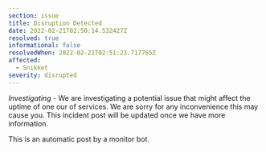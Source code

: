 ```yaml
---
section: issue
title: Disruption Detected
date: 2022-02-21T02:50:14.532427Z
resolved: true
informational: false
resolvedWhen: 2022-02-21T02:51:23.717765Z
affected:
  - Snikket
severity: disrupted
---
```

*Investigating* - We are investigating a potential issue that might affect the uptime of one our of services. We are sorry for any inconvenience this may cause you. This incident post will be updated once we have more information.

This is an automatic post by a monitor bot.
        